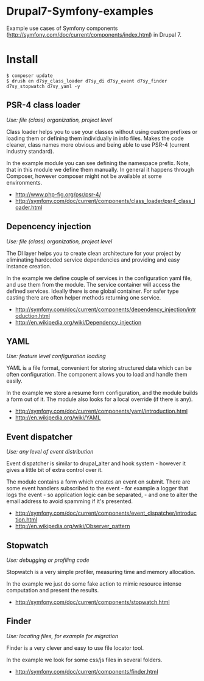Drupal7-Symfony-examples
========================

Example use cases of Symfony components (http://symfony.com/doc/current/components/index.html) in Drupal 7.

# Install
```
$ composer update
$ drush en d7sy_class_loader d7sy_di d7sy_event d7sy_finder d7sy_stopwatch d7sy_yaml -y
```


PSR-4 class loader
------------------

*Use: file (class) organization, project level*

Class loader helps you to use your classes without using custom prefixes or loading them or defining them individually in info files. Makes the code cleaner, class names more obvious and being able to use PSR-4 (current industry standard).

In the example module you can see defining the namespace prefix. Note, that in this module we define them manually. In general it happens through Composer, however composer might not be available at some environments.

- http://www.php-fig.org/psr/psr-4/
- http://symfony.com/doc/current/components/class_loader/psr4_class_loader.html


Depencency injection
--------------------

*Use: file (class) organization, project level*

The DI layer helps you to create clean architecture for your project by eliminating hardcoded service dependencies and providing and easy instance creation.

In the example we define couple of services in the configuration yaml file, and use them from the module. The service container will access the defined services. Ideally there is one global container. For safer type casting there are often helper methods returning one service.

- http://symfony.com/doc/current/components/dependency_injection/introduction.html
- http://en.wikipedia.org/wiki/Dependency_injection


YAML
----

*Use: feature level configuration loading*

YAML is a file format, convenient for storing structured data which can be often configuration. The component allows you to load and handle them easily.

In the example we store a resume form configuration, and the module builds a form out of it. The module also looks for a local override (if there is any).

- http://symfony.com/doc/current/components/yaml/introduction.html
- http://en.wikipedia.org/wiki/YAML


Event dispatcher
----------------

*Use: any level of event distribution*

Event dispatcher is similar to drupal_alter and hook system - however it gives a little bit of extra control over it.

The module contains a form which creates an event on submit. There are some event handlers subscribed to the event - for example a logger that logs the event - so application logic can be separated, - and one to alter the email address to avoid spamming if it's presented.

- http://symfony.com/doc/current/components/event_dispatcher/introduction.html
- http://en.wikipedia.org/wiki/Observer_pattern


Stopwatch
---------

*Use: debugging or profiling code*

Stopwatch is a very simple profiler, measuring time and memory allocation.

In the example we just do some fake action to mimic resource intense computation and present the results.

- http://symfony.com/doc/current/components/stopwatch.html

Finder
------

*Use: locating files, for example for migration*

Finder is a very clever and easy to use file locator tool.

In the example we look for some css/js files in several folders.

- http://symfony.com/doc/current/components/finder.html
